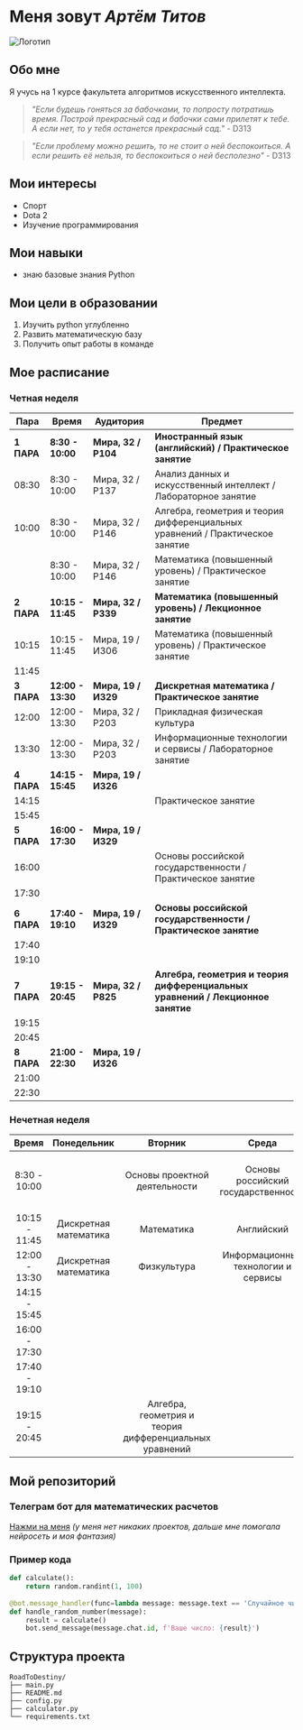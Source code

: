 # Меня зовут *Артём Титов*
![Логотип](https://sun9-71.userapi.com/s/v1/if2/JgjunsI8821iwr2RJSjxmvPmn781qPdm3AcRjR-lmgap4If6bL6_vVV3NDTO6ZNUhM-L-uU67ofcIZR-wFtCGARV.jpg?quality=95&as=32x24,48x36,72x54,108x81,160x120,240x180,360x270,480x360,540x405,640x480,720x540,1080x810,1179x884&from=bu&cs=1179x0)


## Обо мне

Я учусь на 1 курсе факультета алгоритмов искусственного интеллекта.

> *"Если будешь гоняться за бабочками, то попросту потратишь время. Построй прекрасный сад и бабочки сами прилетят к тебе.
 А если нет, то у тебя останется прекрасный сад."* - D313

 > *"Если проблему можно решить, то не стоит о ней беспокоиться. А если решить её нельзя, то беспокоиться о ней бесполезно"* - D313


## Мои интересы

- Спорт
- Dota 2
- Изучение программирования


## Мои навыки
- знаю базовые знания Python


## Мои цели в образовании
1. Изучить python углубленно
2. Развить математическую базу
3. Получить опыт работы в команде

## Мое расписание
### Четная неделя
| Пара       | Время         | Аудитория        | Предмет                                                      |
|------------|---------------|------------------|-------------------------------------------------------------|
| **1 ПАРА** | **8:30 - 10:00** | **Мира, 32 / Р104** | **Иностранный язык (английский) / Практическое занятие**    |
| 08:30      | 8:30 - 10:00  | Мира, 32 / Р137  | Анализ данных и искусственный интеллект / Лабораторное занятие |
| 10:00      | 8:30 - 10:00  | Мира, 32 / Р146  | Алгебра, геометрия и теория дифференциальных уравнений / Практическое занятие |
|            | 8:30 - 10:00  | Мира, 32 / Р146  | Математика (повышенный уровень) / Практическое занятие       |
| **2 ПАРА** | **10:15 - 11:45** | **Мира, 32 / Р339** | **Математика (повышенный уровень) / Лекционное занятие**    |
| 10:15      | 10:15 - 11:45 | Мира, 19 / И306   | Математика (повышенный уровень) / Практическое занятие       |
| 11:45      |               |                  |                                                              |
| **3 ПАРА** | **12:00 - 13:30** | **Мира, 19 / И329** | **Дискретная математика / Практическое занятие**            |
| 12:00      | 12:00 - 13:30  | Мира, 32 / Р203   | Прикладная физическая культура                              |
| 13:30      | 12:00 - 13:30  | Мира, 32 / Р203   | Информационные технологии и сервисы / Лабораторное занятие  |
| **4 ПАРА** | **14:15 - 15:45** | **Мира, 19 / И326** |                                                              |
| 14:15      |               |                  | Практическое занятие                                         |
| 15:45      |               |                  |                                                              |
| **5 ПАРА** | **16:00 - 17:30** | **Мира, 19 / И329** |                                                              |
| 16:00      |               |                  | Основы российской государственности / Практическое занятие  |
| 17:30      |               |                  |                                                              |
| **6 ПАРА** | **17:40 - 19:10** | **Мира, 19 / И329** | **Основы российской государственности / Практическое занятие** |
| 17:40      |               |                  |                                                              |
| 19:10      |               |                  |                                                              |
| **7 ПАРА** | **19:15 - 20:45** | **Мира, 32 / Р825** | **Алгебра, геометрия и теория дифференциальных уравнений / Лекционное занятие** |
| 19:15      |               |                  |                                                              |
| 20:45      |               |                  |                                                              |
| **8 ПАРА** | **21:00 - 22:30** | **Мира, 19 / И326** |                                                              |
| 21:00      |               |                  |                                                              |
| 22:30      |               |                  |                                                              |

### Нечетная неделя
|Время|Понедельник|Вторник | Среда | Четверг| Пятница | Суббота | 
|:---:|:---:|:---:|:---:|:---:|:---:|:---:|
|8:30 - 10:00|     |     Основы проектной деятельности     |  Основы российский государственности          |     Анализ данных и искусственный интеллект       |         Алгебра, геометрия и теория дифференциальных уравнений   |       Математика     |
|10:15 - 11:45|      Дискретная математика  |      Математика           |             Английский                  |                                                    |                                                            |             Математика        | 
|12:00 - 13:30|    Дискретная математика     |   Физкультура            |         Информационные технологии и сервисы         |        Физкультура              |                        |                |
|14:15 - 15:45|||| Программирование|||
|16:00 - 17:30|||                                                         |   Программирование          |                         |                  |
|17:40 - 19:10|                                |                       |                                                         |           |        Информационные технологии и сервисы                 |                  |
|19:15 - 20:45|                                |           Алгебра, геометрия и теория дифференциальных уравнений            |                                                         |         Анализ данных и искусственный интеллект         |                         |                  |

## Мой репозиторий 
### Телеграм бот для математических расчетов
[Нажми на меня](https://github.com/RoadToDestiny/about_me) *(у меня нет никаких проектов, дальше мне помогала нейросеть и моя фантазия)*

### Пример кода
```python
def calculate():
    return random.randint(1, 100)
    
@bot.message_handler(func=lambda message: message.text == 'Случайное число')
def handle_random_number(message):
    result = calculate()
    bot.send_message(message.chat.id, f'Ваше число: {result}')
```

## Структура проекта
```
RoadToDestiny/
├── main.py
├── README.md
├── config.py
├── calculator.py
└── requirements.txt
```



